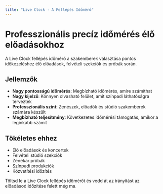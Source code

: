 ```yaml
---
title: "Live Clock - A Fellépés Időmérő"
---
```


# Professzionális precíz időmérés élő előadásokhoz

A Live Clock fellépés időmérő a szakemberek választása pontos időkezeléshez élő előadások, felvételi szekciók és próbák során.

## Jellemzők

- **Nagy pontosságú időmérés**: Megbízható időmérés, amire számíthat
- **Nagy kijelző**: Könnyen olvasható felület, amit színpadi láthatóságra terveztek
- **Professzionális szint**: Zenészek, előadók és stúdió szakemberek számára készült
- **Megbízható teljesítmény**: Következetes időmérési támogatás, amikor a leginkább számít

## Tökéletes ehhez

- Élő előadások és koncertek
- Felvételi stúdió szekciók
- Zenekar próbák
- Színpadi produkciók
- Közvetítési időzítés

Töltsd le a Live Clock fellépés időmérőt és vedd át az irányítást az előadásod időzítése felett még ma.